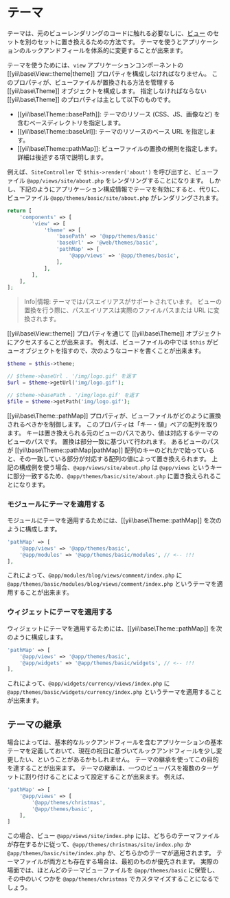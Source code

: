 テーマ
======

テーマは、元のビューレンダリングのコードに触れる必要なしに、[ビュー](structure-views.md) のセットを別のセットに置き換えるための方法です。
テーマを使うとアプリケーションのルックアンドフィールを体系的に変更することが出来ます。

テーマを使うためには、`view` アプリケーションコンポーネントの [[yii\base\View::theme|theme]] プロパティを構成しなければなりません。
このプロパティが、ビューファイルが置換される方法を管理する [[yii\base\Theme]] オブジェクトを構成します。
指定しなければならない [[yii\base\Theme]] のプロパティは主として以下のものです。

- [[yii\base\Theme::basePath]]: テーマのリソース (CSS、JS、画像など) を含むベースディレクトリを指定します。
- [[yii\base\Theme::baseUrl]]: テーマのリソースのベース URL を指定します。
- [[yii\base\Theme::pathMap]]: ビューファイルの置換の規則を指定します。
  詳細は後述する項で説明します。

例えば、`SiteController` で `$this->render('about')` を呼び出すと、ビューファイル `@app/views/site/about.php` をレンダリングすることになります。
しかし、下記のようにアプリケーション構成情報でテーマを有効にすると、代りに、ビューファイル `@app/themes/basic/site/about.php` がレンダリングされます。

```php
return [
    'components' => [
        'view' => [
            'theme' => [
                'basePath' => '@app/themes/basic'
                'baseUrl' => '@web/themes/basic',
                'pathMap' => [
                    '@app/views' => '@app/themes/basic',
                ],
            ],
        ],
    ],
];
```

> Info|情報: テーマではパスエイリアスがサポートされています。
  ビューの置換を行う際に、パスエイリアスは実際のファイルパスまたは URL に変換されます。

[[yii\base\View::theme]] プロパティを通じて [[yii\base\Theme]] オブジェクトにアクセスすることが出来ます。
例えば、ビューファイルの中では `$this` がビューオブジェクトを指すので、次のようなコードを書くことが出来ます。

```php
$theme = $this->theme;

// $theme->baseUrl . '/img/logo.gif' を返す
$url = $theme->getUrl('img/logo.gif');

// $theme->basePath . '/img/logo.gif' を返す
$file = $theme->getPath('img/logo.gif');
```

[[yii\base\Theme::pathMap]] プロパティが、ビューファイルがどのように置換されるべきかを制御します。
このプロパティは「キー・値」ペアの配列を取ります。
キーは置き換えられる元のビューのパスであり、値は対応するテーマのビューのパスです。
置換は部分一致に基づいて行われます。
あるビューのパスが [[yii\base\Theme::pathMap|pathMap]] 配列のキーのどれかで始っていると、その一致している部分が対応する配列の値によって置き換えられます。
上記の構成例を使う場合、`@app/views/site/about.php` は `@app/views` というキーに部分一致するため、`@app/themes/basic/site/about.php` に置き換えられることになります。


### モジュールにテーマを適用する <span id="theming-modules"></span>

モジュールにテーマを適用するためには、[[yii\base\Theme::pathMap]] を次のように構成します。

```php
'pathMap' => [
    '@app/views' => '@app/themes/basic',
    '@app/modules' => '@app/themes/basic/modules', // <-- !!!
],
```

これによって、`@app/modules/blog/views/comment/index.php` に `@app/themes/basic/modules/blog/views/comment/index.php` というテーマを適用することが出来ます。


### ウィジェットにテーマを適用する <span id="theming-widgets"></span>

ウィジェットにテーマを適用するためには、[[yii\base\Theme::pathMap]] を次のように構成します。

```php
'pathMap' => [
    '@app/views' => '@app/themes/basic',
    '@app/widgets' => '@app/themes/basic/widgets', // <-- !!!
],
```

これによって、`@app/widgets/currency/views/index.php` に `@app/themes/basic/widgets/currency/index.php` というテーマを適用することが出来ます。


## テーマの継承 <span id="theme-inheritance"></span>

場合によっては、基本的なルックアンドフィールを含むアプリケーションの基本テーマを定義しておいて、現在の祝日に基づいてルックアンドフィールを少し変更したい、ということがあるかもしれません。
テーマの継承を使ってこの目的を達することが出来ます。
テーマの継承は、一つのビューパスを複数のターゲットに割り付けることによって設定することが出来ます。
例えば、

```php
'pathMap' => [
    '@app/views' => [
        '@app/themes/christmas',
        '@app/themes/basic',
    ],
]
```

この場合、ビュー `@app/views/site/index.php` には、どちらのテーマファイルが存在するかに従って、`@app/themes/christmas/site/index.php` か `@app/themes/basic/site/index.php` か、どちらかのテーマが適用されます。
テーマファイルが両方とも存在する場合は、最初のものが優先されます。
実際の場面では、ほとんどのテーマビューファイルを `@app/themes/basic` に保管し、その中のいくつかを `@app/themes/christmas` でカスタマイズすることになるでしょう。
